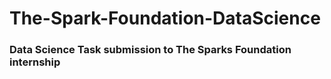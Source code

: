 # The-Spark-Foundation-DataScience

### Data Science Task submission to The Sparks Foundation internship
